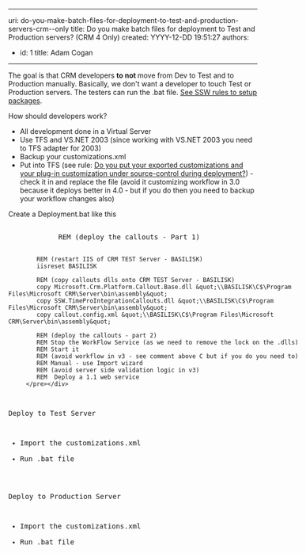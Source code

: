 

---
uri: do-you-make-batch-files-for-deployment-to-test-and-production-servers-crm--only
title: Do you make batch files for deployment to Test and Production servers? (CRM 4 Only)
created: YYYY-12-DD 19:51:27
authors:
  - id: 1
    title: Adam Cogan
---




<span class='intro'> <p>The goal is that CRM developers <b>to not&#160;</b>move from Dev to Test and to Production manually. Basically, we don't want a developer to touch Test or Production servers. The testers can run the .bat file. <a href="http&#58;//www.ssw.com.au/ssw/Standards/Rules/RulesToBetterSetups.aspx">See SSW rules to setup packages</a>.</p> </span>

<p>How should developers work?</p>
<ul><li>All development done in a Virtual Server</li>
<li>Use TFS and VS.NET 2003 (since working with VS.NET 2003 you need to TFS adapter for 2003)</li>
<li>Backup your customizations.xml</li>
<li>Put into TFS (see rule&#58; <a href="/Pages/Put-your-exported-customizations-and-your-plug-in-customization-under-source-control-during-deployment.aspx">Do you put your exported customizations and your plug-in customization under source-control during deployment?</a>) - check it in and replace the file (avoid it customizing workflow in 3.0 because it deploys better in 4.0 - but if you do then you need to backup your workflow changes also)</li></ul>
<p>Create a Deployment.bat like this</p>
<div class="greyBox"><pre style="overflow&#58;auto;width&#58;600px;">         
            REM (deploy the callouts - Part 1)

            REM (restart IIS of CRM TEST Server - BASILISK)
            iisreset BASILISK

            REM (copy callouts dlls onto CRM TEST Server - BASILISK)
            copy Microsoft.Crm.Platform.Callout.Base.dll &quot;\\BASILISK\C$\Program Files\Microsoft CRM\Server\bin\assembly&quot;            
            copy SSW.TimeProIntegrationCallouts.dll &quot;\\BASILISK\C$\Program Files\Microsoft CRM\Server\bin\assembly&quot;            
            copy callout.config.xml &quot;\\BASILISK\C$\Program Files\Microsoft CRM\Server\bin\assembly&quot; 
            
            REM (deploy the callouts - part 2)
            REM Stop the WorkFlow Service (as we need to remove the lock on the .dlls)
            REM Start it 
            REM (avoid workflow in v3 - see comment above C but if you do you need to)
            REM Manual - use Import wizard
            REM (avoid server side validation logic in v3)
            REM  Deploy a 1.1 web service
         </pre></div>
<p>Deploy to Test Server</p>
<ul><li>Import the customizations.xml</li>
<li>Run .bat file​<br></li></ul>

<p>Deploy to Production Server</p>
<ul><li>Import the customizations.xml</li>
<li>Run .bat file</li></ul>


